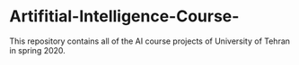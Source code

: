 # Artifitial-Intelligence-Course-
This repository contains all of the AI course projects of University of Tehran in spring 2020.
